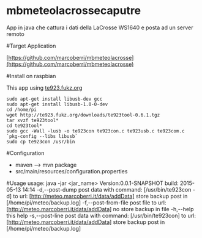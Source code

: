 # mbmeteolacrossecaputre
App in java che cattura i dati della LaCrosse WS1640 e posta ad un server remoto

#Target Application

[https://github.com/marcoberri/mbmeteolacrosse](https://github.com/marcoberri/mbmeteolacrosse)

#Install on raspbian

This app using [te923.fukz.org](http://te923.fukz.org/documentation.html)
 

	sudo apt-get install libusb-dev gcc
	sudo apt-get install libusb-1.0-0-dev
	cd /home/pi
	wget http://te923.fukz.org/downloads/te923tool-0.6.1.tgz
	tar xvzf te923tool*
	cd te923tool*
	sudo gcc -Wall -lusb -o te923con te923con.c te923usb.c te923com.c `pkg-config --libs libusb`
	sudo cp te923con /usr/bin

#Configuration

* maven --> mvn package
* src/main/resources/configuration.properties

#Usage
	usage: java -jar <jar_name>
	Version:0.0.1-SNAPSHOT
	build: 2015-05-13 14:14
	-d,--post-dump              post data with command: [/usr/bin/te923con -d] to url: [http://meteo.marcoberri.it/data/addData] store backup post in [/home/pi/meteo/backup.log]
	-f,--post-from-file <arg>   post file to url: [http://meteo.marcoberri.it/data/addData] no store backup in file
	-h,--help                   this help
	-s,--post-line              post data with command: [/usr/bin/te923con] to url: [http://meteo.marcoberri.it/data/addData] store backup post in [/home/pi/meteo/backup.log]



